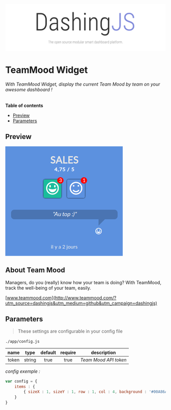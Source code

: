 ![DashingJS: The open source AngularJS based framework that lets you build beautiful dashboards. ](../../../.github/header.png)

# TeamMood Widget

###### With TeamMood Widget, display the current Team Mood by team on your awesome dashboard !

**Table of contents**

<!-- START doctoc generated TOC please keep comment here to allow auto update -->
<!-- DON'T EDIT THIS SECTION, INSTEAD RE-RUN doctoc TO UPDATE -->


- [Preview](#preview)
- [Parameters](#parameters)

<!-- END doctoc generated TOC please keep comment here to allow auto update -->


## Preview

![DashingJS: The open source AngularJS based framework that lets you build beautiful dashboards. ](.github/widget-teamMood.png)


## About Team Mood


Managers, do you (really) know how your team is doing? 
With TeamMood, track the well-being of your team, easily.

[www.teammood.com](http://www.teammood.com/?utm_source=dashingjs&utm_medium=github&utm_campaign=dashingjs)


## Parameters

> These settings are configurable in your config file

`./app/config.js`

|name|type|default|require|description|
|:---:|:---:|:---:|:---:|:---:|
|token|string|true|true|_Team Mood API token_|

_config exemple :_

```js
var config = {
    items : {
        { sizeX : 1, sizeY : 1, row : 1, col : 4, background : '#00A86A', icon : null, widget : 'teamMood', params : {token:'_YOUR_TEAMMOOD_API_TOKEN_'}},
    }
}
```